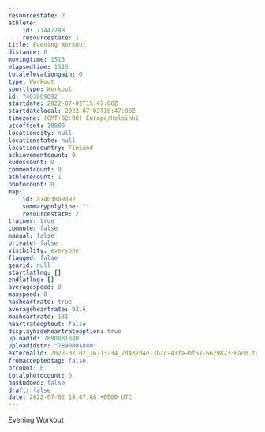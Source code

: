 ```yaml
---
resourcestate: 2
athlete:
    id: 71447788
    resourcestate: 1
title: Evening Workout
distance: 0
movingtime: 1515
elapsedtime: 1515
totalelevationgain: 0
type: Workout
sporttype: Workout
id: 7403809092
startdate: 2022-07-02T15:47:08Z
startdatelocal: 2022-07-02T18:47:08Z
timezone: (GMT+02:00) Europe/Helsinki
utcoffset: 10800
locationcity: null
locationstate: null
locationcountry: Finland
achievementcount: 0
kudoscount: 0
commentcount: 0
athletecount: 1
photocount: 0
map:
    id: a7403809092
    summarypolyline: ""
    resourcestate: 2
trainer: true
commute: false
manual: false
private: false
visibility: everyone
flagged: false
gearid: null
startlatlng: []
endlatlng: []
averagespeed: 0
maxspeed: 0
hasheartrate: true
averageheartrate: 92.6
maxheartrate: 131
heartrateoptout: false
displayhideheartrateoption: true
uploadid: 7890081880
uploadidstr: "7890081880"
externalid: 2022-07-02_16-13-34_7d437d4e-3b7c-41fa-bf57-662982336ad0.tcx
fromacceptedtag: false
prcount: 0
totalphotocount: 0
haskudoed: false
draft: false
date: 2022-07-02 18:47:08 +0000 UTC
---
```

Evening Workout